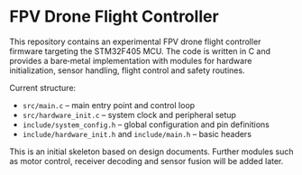 # FPV Drone Flight Controller

This repository contains an experimental FPV drone flight controller firmware targeting the STM32F405 MCU. The code is written in C and provides a bare‑metal implementation with modules for hardware initialization, sensor handling, flight control and safety routines.

Current structure:

- `src/main.c` – main entry point and control loop
- `src/hardware_init.c` – system clock and peripheral setup
- `include/system_config.h` – global configuration and pin definitions
- `include/hardware_init.h` and `include/main.h` – basic headers

This is an initial skeleton based on design documents. Further modules such as motor control, receiver decoding and sensor fusion will be added later.
